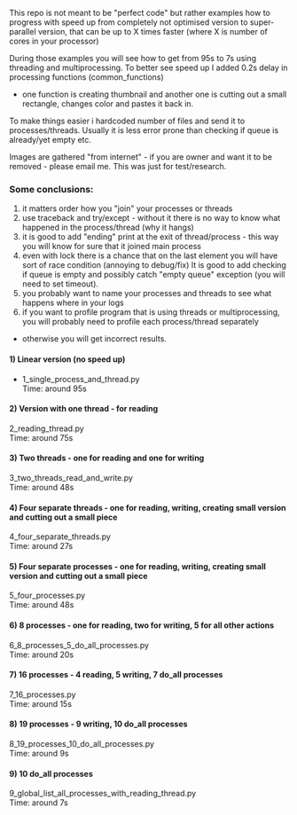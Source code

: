 This repo is not meant to be "perfect code" but rather examples how to progress with speed up from
completely not optimised version to super-parallel version, that can be up to X times faster 
(where X is number of cores in your processor)

During those examples you will see how to get from 95s to 7s using threading and multiprocessing.
To better see speed up I added 0.2s delay in processing functions (common_functions)
- one function is creating thumbnail and another one is cutting out a small rectangle, changes color and pastes it back in.

To make things easier i hardcoded number of files and send it to processes/threads. Usually it is less error prone than checking
if queue is already/yet empty etc.

Images are gathered "from internet" - if you are owner and want it to be removed - please email me. This was just for test/research.

### Some conclusions:
1) it matters order how you "join" your processes or threads
2) use traceback and try/except - without it there is no way to know what happened in the process/thread (why it hangs)
3) it is good to add "ending" print at the exit of thread/process - this way you will know for sure that it joined main process
4) even with lock there is a chance that on the last element you will have sort of race condition (annoying to debug/fix)
It is good to add checking if queue is empty and possibly catch "empty queue" exception (you will need to set timeout).
5) you probably want to name your processes and threads to see what happens where in your logs
6) if you want to profile program that is using threads or multiprocessing, you will probably need to profile each process/thread separately
- otherwise you will get incorrect results.




#### 1) Linear version (no speed up)
- 1_single_process_and_thread.py  
Time: around 95s  

#### 2) Version with one thread - for reading
2_reading_thread.py  
Time: around 75s  

#### 3) Two threads - one for reading and one for writing
3_two_threads_read_and_write.py  
Time: around 48s  

#### 4) Four separate threads - one for reading, writing, creating small version and cutting out a small piece
4_four_separate_threads.py  
Time: around 27s  

#### 5) Four separate processes - one for reading, writing, creating small version and cutting out a small piece
5_four_processes.py  
Time: around 48s  

#### 6) 8 processes - one for reading, two for writing, 5 for all other actions
6_8_processes_5_do_all_processes.py  
Time: around 20s  

#### 7) 16 processes - 4 reading, 5 writing, 7 do_all processes
7_16_processes.py  
Time: around 15s  

#### 8) 19 processes - 9 writing, 10 do_all processes
8_19_processes_10_do_all_processes.py  
Time: around 9s  

#### 9) 10 do_all processes 
9_global_list_all_processes_with_reading_thread.py  
Time: around 7s  



